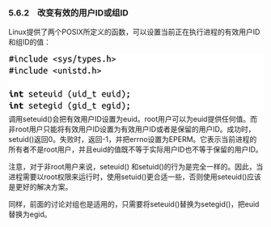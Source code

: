 ### 5.6.2　改变有效的用户ID或组ID

Linux提供了两个POSIX所定义的函数，可以设置当前正在执行进程的有效用户ID和组ID的值：



![234.png](../images/234.png)
调用seteuid()会把有效用户ID设置为euid。root用户可以为euid提供任何值。而非root用户只能将有效用户ID设置为有效用户ID或者是保留的用户ID。成功时，setuid()返回0。失败时，返回-1，并把errno设置为EPERM。它表示当前进程的所有者不是root用户，并且euid的值既不等于实际用户ID也不等于保留的用户ID。

注意，对于非root用户来说，seteuid() 和setuid()的行为是完全一样的。因此，当进程需要以root权限来运行时，使用setuid()更合适一些，否则使用seteuid()应该是更好的解决方案。

同样，前面的讨论对组也是适用的，只需要将seteuid()替换为setegid()，把euid替换为egid。

